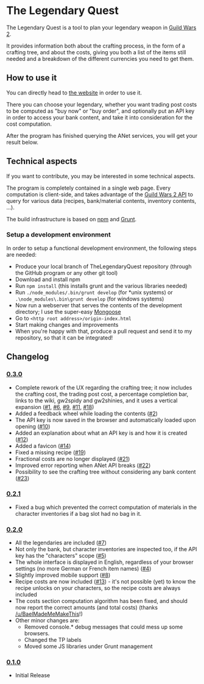 # The Legendary Quest
The Legendary Quest is a tool to plan your legendary weapon in [Guild Wars 2](www.guildwars2.com).

It provides information both about the crafting process, in the form of a crafting tree,
and about the costs, giving you both a list of the items still needed and a breakdown of the
different currencies you need to get them.

## How to use it
You can directly head to [the website](redglow.github.io/TheLegendaryQuest/) in order to use it.

There you can choose your legendary, whether you want trading post costs to be computed as "buy now" or "buy order",
and optionally put an API key in order to access your bank content, and take it into consideration
for the cost computation.

After the program has finished querying the ANet services, you will get your result
below.

## Technical aspects
If you want to contribute, you may be interested in some technical aspects.

The program is completely contained in a single web page. Every computation is client-side, and takes advantage
of the [Guild Wars 2 API](wiki.guildwars2.com/wiki/API:2) to query for various data (recipes, bank/material
contents, inventory contents, ...).

The build infrastructure is based on [npm](https://www.npmjs.com/) and [Grunt](http://gruntjs.com/).

### Setup a development environment

In order to setup a functional development environment, the following steps are needed:

* Produce your local branch of TheLegendaryQuest repository (through the GitHub program or any other git tool)
* Download and install npm
* Run `npm install` (this installs grunt and the various libraries needed)
* Run `./node_modules/.bin/grunt develop` (for *unix systems) or `.\node_modules\.bin\grunt develop` (for windows systems)
* Now run a webserver that serves the contents of the development directory;  I use the super-easy [Mongoose](https://code.google.com/p/mongoose/)
* Go to `<http root address>/origin-index.html`
* Start making changes and improvements
* When you're happy with that, produce a pull request and send it to my repository, so that it can be integrated!

## Changelog

### [0.3.0](https://www.reddit.com/r/Guildwars2/comments/3fr694/the_legendary_quest_v_030/)

* Complete rework of the UX regarding the crafting tree; it now includes the crafting cost, the trading post cost,
   a percentage completion bar, links to the wiki, gw2spidy and gw2shinies, and it uses a vertical expansion
   ([#1](https://github.com/RedGlow/TheLegendaryQuest/issues/1), [#6](https://github.com/RedGlow/TheLegendaryQuest/issues/6),
   [#9](https://github.com/RedGlow/TheLegendaryQuest/issues/9), [#11](https://github.com/RedGlow/TheLegendaryQuest/issues/11),
   [#18](https://github.com/RedGlow/TheLegendaryQuest/issues/18))
* Added a feedback wheel while loading the contents ([#2](https://github.com/RedGlow/TheLegendaryQuest/issues/2))
* The API key is now saved in the browser and automatically loaded upon opening ([#10](https://github.com/RedGlow/TheLegendaryQuest/issues/10))
* Added an explanation about what an API key is and how it is created ([#12](https://github.com/RedGlow/TheLegendaryQuest/issues/12))
* Added a favicon ([#14](https://github.com/RedGlow/TheLegendaryQuest/issues/14))
* Fixed a missing recipe ([#19](https://github.com/RedGlow/TheLegendaryQuest/issues/19))
* Fractional costs are no longer displayed ([#21](https://github.com/RedGlow/TheLegendaryQuest/issues/21))
* Improved error reporting when ANet API breaks ([#22](https://github.com/RedGlow/TheLegendaryQuest/issues/22))
* Possibility to see the crafting tree without considering any bank content ([#23](https://github.com/RedGlow/TheLegendaryQuest/issues/23))

### [0.2.1](https://www.reddit.com/r/Guildwars2/comments/3efvdt/the_legendary_quest_v_020/)

* Fixed a bug which prevented the correct computation of materials in the character inventories if a bag slot had no bag in it.

### [0.2.0](https://www.reddit.com/r/Guildwars2/comments/3efvdt/the_legendary_quest_v_020/)

* All the legendaries are included ([#7](https://github.com/RedGlow/TheLegendaryQuest/issues/7))
* Not only the bank, but character inventories are inspected too, if the API key has the "characters" scope ([#5](https://github.com/RedGlow/TheLegendaryQuest/issues/5))
* The whole interface is displayed in English, regardless of your browser settings (no more German or French item names) ([#4](https://github.com/RedGlow/TheLegendaryQuest/issues/4))
* Slightly improved mobile support ([#8](https://github.com/RedGlow/TheLegendaryQuest/issues/8))
* Recipe costs are now included ([#13](https://github.com/RedGlow/TheLegendaryQuest/issues/13)) - it's not possible (yet) to know the recipe unlocks on your characters, so the recipe costs are always included
* The costs section computation algorithm has been fixed, and should now report the correct amounts (and total costs) (thanks [/u/BaelMadeMeMakeThis](https://www.reddit.com/user/BaelMadeMeMakeThis)!)
* Other minor changes are:
  * Removed console.* debug messages that could mess up some browsers.
  * Changed the TP labels
  * Moved some JS libraries under Grunt management

### [0.1.0](https://www.reddit.com/r/Guildwars2/comments/3d6aic/the_legendary_quest_a_legendary_online_tracker/)

* Initial Release
